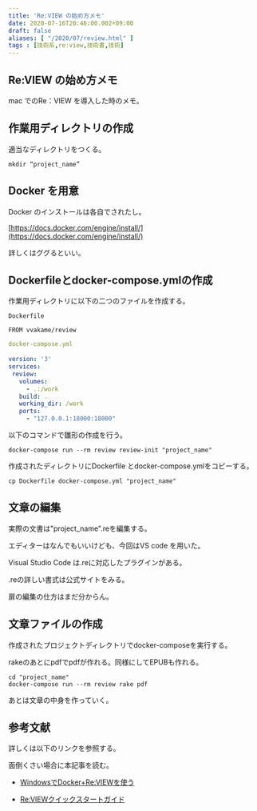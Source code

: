 ```yaml
---
title: 'Re:VIEW の始め方メモ'
date: 2020-07-16T20:46:00.002+09:00
draft: false
aliases: [ "/2020/07/review.html" ]
tags : [技術系,re:view,技術書,技術]
---
```


## Re:VIEW の始め方メモ[](#Re:VIEW_の始め方メモ "Re:VIEW_の始め方メモ")


mac でのRe：VIEW を導入した時のメモ。


## 作業用ディレクトリの作成[](#作業用ディレクトリの作成 "作業用ディレクトリの作成")


適当なディレクトリをつくる。

```
mkdir “project_name”
```

## Docker を用意[](#Docker_を用意 "Docker_を用意")


Docker のインストールは各自でされたし。

[https://docs.docker.com/engine/install/](https://docs.docker.com/engine/install/)

詳しくはググるといい。

## Dockerfileとdocker-compose.ymlの作成[](#Dockerfileとdocker-compose.ymlの作成 "Dockerfileとdocker-compose.ymlの作成")


作業用ディレクトリに以下の二つのファイルを作成する。

```
Dockerfile  
  
FROM vvakame/review
```
```yml
docker-compose.yml  
  
version: '3'  
services:  
 review:  
   volumes:  
     - .:/work  
   build: .  
   working_dir: /work  
   ports:  
     - "127.0.0.1:18000:18000"
```

以下のコマンドで雛形の作成を行う。

```
docker-compose run --rm review review-init "project_name"
```

作成されたディレクトリにDockerfile とdocker-compose.ymlをコピーする。

```
cp Dockerfile docker-compose.yml "project_name"
```

## 文章の編集[](#文章の編集 "文章の編集")


実際の文書は"project\_name".reを編集する。

エディターはなんでもいいけども、今回はVS code を用いた。

Visual Studio Code は.reに対応したプラグインがある。

.reの詳しい書式は公式サイトをみる。

扉の編集の仕方はまだ分からん。

## 文章ファイルの作成[](#文章ファイルの作成 "文章ファイルの作成")


作成されたプロジェクトディレクトリでdocker-composeを実行する。

rakeのあとにpdfでpdfが作れる。同様にしてEPUBも作れる。

```
cd "project_name"  
docker-compose run --rm review rake pdf
```

あとは文章の中身を作っていく。

## 参考文献[](#参考文献 "参考文献")


詳しくは以下のリンクを参照する。

面倒くさい場合に本記事を読む。

*   [WindowsでDocker+Re:VIEWを使う](https://github.com/vvakame/docker-review/blob/master/doc/windows-review.md)
    
*   [Re:VIEWクイックスタートガイド](https://github.com/kmuto/review/blob/master/doc/quickstart.ja.md)
    
